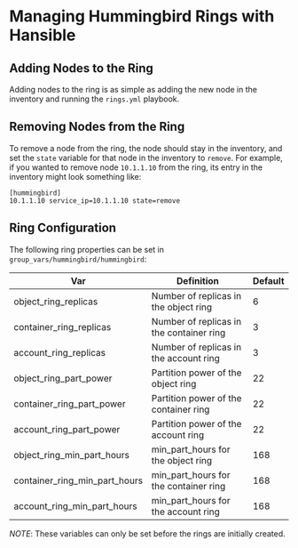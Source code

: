 Managing Hummingbird Rings with Hansible
========================================

Adding Nodes to the Ring
------------------------

Adding nodes to the ring is as simple as adding the new node in the inventory and running the `rings.yml` playbook.

Removing Nodes from the Ring
----------------------------

To remove a node from the ring, the node should stay in the inventory, and set the `state` variable for that node in the inventory to `remove`.  For example, if you wanted to remove node `10.1.1.10` from the ring, its entry in the inventory might look something like:

```
[hummingbird]
10.1.1.10 service_ip=10.1.1.10 state=remove
```

Ring Configuration
------------------

The following ring properties can be set in `group_vars/hummingbird/hummingbird`:

| Var                           | Definition                               | Default |
| ----------------------------- | ---------------------------------------- | ------- |
| object_ring_replicas          | Number of replicas in the object ring    | 6       |
| container_ring_replicas       | Number of replicas in the container ring | 3       |
| account_ring_replicas         | Number of replicas in the account ring   | 3       |
| object_ring_part_power        | Partition power of the object ring       | 22      |
| container_ring_part_power     | Partition power of the container ring    | 22      |
| account_ring_part_power       | Partition power of the account ring      | 22      |
| object_ring_min_part_hours    | min_part_hours for the object ring       | 168     |
| container_ring_min_part_hours | min_part_hours for the container ring    | 168     |
| account_ring_min_part_hours   | min_part_hours for the account ring      | 168     |

*NOTE*:  These variables can only be set before the rings are initially created.

